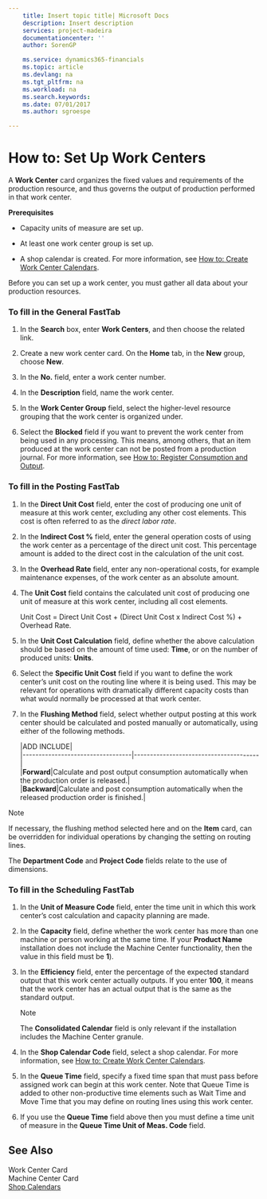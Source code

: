 ```yaml
---
    title: Insert topic title| Microsoft Docs
    description: Insert description
    services: project-madeira
    documentationcenter: ''
    author: SorenGP

    ms.service: dynamics365-financials
    ms.topic: article
    ms.devlang: na
    ms.tgt_pltfrm: na
    ms.workload: na
    ms.search.keywords:
    ms.date: 07/01/2017
    ms.author: sgroespe

---
```

# How to: Set Up Work Centers
A **Work Center** card organizes the fixed values and requirements of the production resource, and thus governs the output of production performed in that work center.  
  
 **Prerequisites**  
  
-   Capacity units of measure are set up.  
  
-   At least one work center group is set up.  
  
-   A shop calendar is created. For more information, see [How to: Create Work Center Calendars](../how-to-create-work-center-calendars.md).  
  
 Before you can set up a work center, you must gather all data about your production resources.  
  
### To fill in the General FastTab  
  
1.  In the **Search** box, enter **Work Centers**, and then choose the related link.  
  
2.  Create a new work center card. On the **Home** tab, in the **New** group, choose **New**.  
  
3.  In the **No.** field, enter a work center number.  
  
4.  In the **Description** field, name the work center.  
  
5.  In the **Work Center Group** field, select the higher-level resource grouping that the work center is organized under.  
  
6.  Select the **Blocked** field if you want to prevent the work center from being used in any processing. This means, among others, that an item produced at the work center can not be posted from a production journal. For more information, see [How to: Register Consumption and Output](../how-to-register-consumption-and-output.md).  
  
### To fill in the Posting FastTab  
  
1.  In the **Direct Unit Cost** field, enter the cost of producing one unit of measure at this work center, excluding any other cost elements. This cost is often referred to as the *direct labor rate*.  
  
2.  In the **Indirect Cost %** field, enter the general operation costs of using the work center as a percentage of the direct unit cost. This percentage amount is added to the direct cost in the calculation of the unit cost.  
  
3.  In the **Overhead Rate** field, enter any non-operational costs, for example maintenance expenses, of the work center as an absolute amount.  
  
4.  The **Unit Cost** field contains the calculated unit cost of producing one unit of measure at this work center, including all cost elements.  
  
     Unit Cost \= Direct Unit Cost \+ \(Direct Unit Cost x Indirect Cost %\) \+ Overhead Rate.  
  
5.  In the **Unit Cost Calculation** field, define whether the above calculation should be based on the amount of time used:  **Time**, or on the number of produced units:  **Units**.  
  
6.  Select the **Specific Unit Cost** field if you want to define the work center’s unit cost on the routing line where it is being used. This may be relevant for operations with dramatically different capacity costs than what would normally be processed at that work center.  
  
7.  In the **Flushing Method** field, select whether output posting at this work center should be calculated and posted manually or automatically, using either of the following methods.  
  
    |ADD INCLUDE<!--[!INCLUDE[bp_tableoption](../../includes/bp_tabledescription_md.md)]-->|  
    |----------------------------------|---------------------------------------|  
    |**Forward**|Calculate and post output consumption automatically when the production order is released.|  
    |**Backward**|Calculate and post consumption automatically when the released production order is finished.|  
  
> [!NOTE]  
>  If necessary, the flushing method selected here and on the **Item** card, can be overridden for individual operations by changing the setting on routing lines.  
  
 The **Department Code** and **Project Code** fields relate to the use of dimensions.  
  
### To fill in the Scheduling FastTab  
  
1.  In the **Unit of Measure Code** field, enter the time unit in which this work center’s cost calculation and capacity planning are made.  
  
2.  In the **Capacity** field, define whether the work center has more than one machine or person working at the same time. If your **Product Name** installation does not include the Machine Center functionality, then the value in this field must be **1**\).  
  
3.  In the **Efficiency** field, enter the percentage of the expected standard output that this work center actually outputs. If you enter **100**, it means that the work center has an actual output that is the same as the standard output.  
  
    > [!NOTE]  
    >  The **Consolidated Calendar** field is only relevant if the installation includes the Machine Center granule.  
  
4.  In the **Shop Calendar Code** field, select a shop calendar. For more information, see [How to: Create Work Center Calendars](../how-to-create-work-center-calendars.md).  
  
5.  In the **Queue Time** field, specify a fixed time span that must pass before assigned work can begin at this work center. Note that Queue Time is added to other non-productive time elements such as Wait Time and Move Time that you may define on routing lines using this work center.  
  
6.  If you use the **Queue Time** field above then you must define a time unit of measure in the **Queue Time Unit of Meas. Code** field.  
  
## See Also  
 Work Center Card   
 Machine Center Card   
 [Shop Calendars](../shop-calendars.md)
